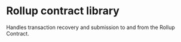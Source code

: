 # Rollup contract library

Handles transaction recovery and submission to and from the Rollup Contract.